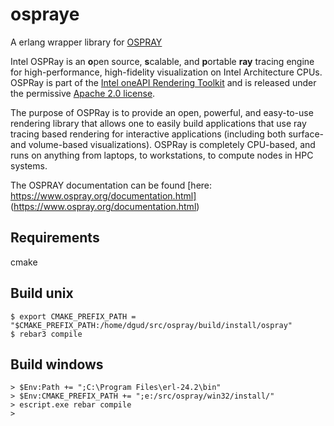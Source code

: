 ospraye
=======

A erlang wrapper library for [OSPRAY](https://www.ospray.org)

Intel OSPRay is an **o**pen source, **s**calable, and **p**ortable
**ray** tracing engine for high-performance, high-fidelity visualization
on Intel Architecture CPUs. OSPRay is part of the [Intel oneAPI
Rendering Toolkit](https://software.intel.com/en-us/rendering-framework)
and is released under the permissive [Apache 2.0
license](https://www.apache.org/licenses/LICENSE-2.0).

The purpose of OSPRay is to provide an open, powerful, and easy-to-use
rendering library that allows one to easily build applications that use
ray tracing based rendering for interactive applications (including both
surface- and volume-based visualizations). OSPRay is completely
CPU-based, and runs on anything from laptops, to workstations, to
compute nodes in HPC systems.

The OSPRAY documentation can be found [here: https://www.ospray.org/documentation.html] (https://www.ospray.org/documentation.html)


Requirements
------------

cmake


Build unix
-----------
    $ export CMAKE_PREFIX_PATH = "$CMAKE_PREFIX_PATH:/home/dgud/src/ospray/build/install/ospray"
    $ rebar3 compile

Build windows
-------------
    > $Env:Path += ";C:\Program Files\erl-24.2\bin"
    > $Env:CMAKE_PREFIX_PATH += ";e:/src/ospray/win32/install/"
    > escript.exe rebar compile
    >
